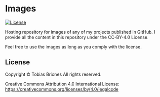 # Images
[![License](https://img.shields.io/github/license/TobiasBriones/images)](https://github.com/TobiasBriones/images/blob/master/LICENSE)

Hosting repository for images of any of my projects published in GitHub. I provide all the content in this repository under the CC-BY-4.0 License.

Feel free to use the images as long as you comply with the license.

## License
Copyright © Tobias Briones All rights reserved.

Creative Commons Attribution 4.0 International License: https://creativecommons.org/licenses/by/4.0/legalcode
